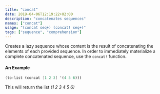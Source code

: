 ```yaml
---
title: "concat"
date: 2019-04-06T12:19:22+02:00
description: "concatenates sequences"
names: ["concat"]
usage: "(concat seq+) (concat! seq+)"
tags: ["sequence", "comprehension"]
---
```

Creates a lazy sequence whose content is the result of concatenating the elements of each provided sequence. In order to immediately materialize a complete concatenated sequence, use the `concat!` function.

#### An Example

~~~scheme
(to-list (concat [1 2 3] '(4 5 6)))
~~~

This will return the list _(1 2 3 4 5 6)_
